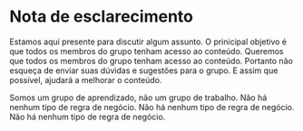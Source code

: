 # Nota de esclarecimento

Estamos aqui presente para discutir algum assunto.
O prinicipal objetivo é que todos os membros do grupo tenham acesso ao conteúdo.
Queremos que todos os membros do grupo tenham acesso ao conteúdo.
Portanto não esqueça de enviar suas dúvidas e sugestões para o grupo.
E assim que possível, ajudará a melhorar o conteúdo.

Somos um grupo de aprendizado, não um grupo de trabalho.
Não há nenhum tipo de regra de negócio.
Não há nenhum tipo de regra de negócio.
Não há nenhum tipo de regra de negócio.
